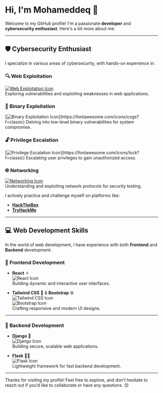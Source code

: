# Hi, I'm Mohameddeq 👋  
Welcome to my GitHub profile! I'm a passionate **developer** and **cybersecurity enthusiast**. Here's a bit more about me:

---

## 🛡️ Cybersecurity Enthusiast

I specialize in various areas of cybersecurity, with hands-on experience in:

### 🔍 **Web Exploitation**  
[![Web Exploitation Icon](https://img.icons8.com/ios-filled/50/FF5733/hacker.png)](https://fontawesome.com/icons/hacker?f=classic)  
Exploring vulnerabilities and exploiting weaknesses in web applications.

### 🧩 **Binary Exploitation**  
[![Binary Exploitation Icon](
[https://img.icons8.com/?size=100&id=19293&format=png&color=000000](https://img.icons8.com/?size=100&id=19293&format=png&color=000000))](https://fontawesome.com/icons/cogs?f=classic)  
Delving into low-level binary vulnerabilities for system compromise.

### 🔓 **Privilege Escalation**  
[![Privilege Escalation Icon]([https://img.icons8.com/ios-filled/50/FF5733/lock.png](https://img.icons8.com/?size=100&id=37792&format=png&color=000000))](https://fontawesome.com/icons/lock?f=classic)  
Escalating user privileges to gain unauthorized access.

### 🌐 **Networking**  
[![Networking Icon](https://img.icons8.com/ios-filled/50/FF5733/network.png)](https://fontawesome.com/icons/wifi?f=classic)  
Understanding and exploiting network protocols for security testing.

I actively practice and challenge myself on platforms like:  
- [**HackTheBox**](https://www.hackthebox.eu/)  
- [**TryHackMe**](https://tryhackme.com/)

---

## 💻 Web Development Skills

In the world of web development, I have experience with both **Frontend** and **Backend** development:

### 🌿 **Frontend Development**  

- **React** ⚛️  
  ![React Icon](https://img.icons8.com/ios-filled/50/FF5733/react-native.png)  
  Building dynamic and interactive user interfaces.

- **Tailwind CSS** 🌿 & **Bootstrap** ⚙️  
  ![Tailwind CSS Icon](https://img.icons8.com/ios-filled/50/FF5733/tailwind-css.png)  
  ![Bootstrap Icon](https://img.icons8.com/ios-filled/50/FF5733/bootstrap.png)  
  Crafting responsive and modern UI designs.

---

### 🐍 **Backend Development**  

- **Django** 🐍  
  ![Django Icon](https://img.icons8.com/ios-filled/50/FF5733/django.png)  
  Building secure, scalable web applications.

- **Flask** 🦸‍♂️  
  ![Flask Icon](https://img.icons8.com/ios-filled/50/FF5733/flask.png)  
  Lightweight framework for fast backend development.



---

Thanks for visiting my profile! Feel free to explore, and don’t hesitate to reach out if you’d like to collaborate or have any questions. 😊
